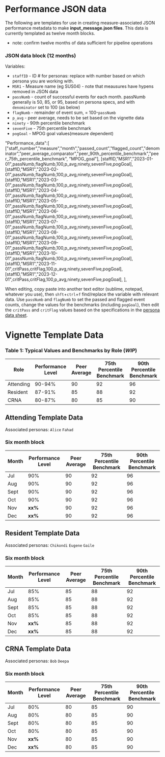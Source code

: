 # Performance JSON data
The following are templates for use in creating measure-associated JSON performance metadata to make **input_message.json files**.
This data is currently templated as twelve month blocks.
  - note: confirm twelve months of data sufficient for pipeline operations

### JSON data block (12 months)
Variables:
- `staffID` - ID # for personas: replace with number based on which persona you are working with.
- `MSR1` - Measure name (eg SUS04) - note that meausures have hypens removed in JSON data
- `passNumb` - count of successful events for each month. passNumb generally is 50, 85, or 95, based on persona specs, and with `denominator` set to 100 (as below)
- `flagNumb` - remainder of event sum, = 100-`passNumb`
- `p_avg` - peer average, needs to be set based on the vignette data
- `ninety` - 90th percentile benchmark
- `sevenFive` - 75th percentile benchmark
- `pogGoal` - MPOG goal values(measure dependent)

"Performance_data":[
    ["staff_number","measure","month","passed_count","flagged_count","denominator","peer_average_comparator","peer_90th_percentile_benchmark","peer_75th_percentile_benchmark", "MPOG_goal"],
    [staffID,"MSR1","2023-01-01",passNumb,flagNumb,100,p_avg,ninety,sevenFive,pogGoal],
    [staffID,"MSR1","2023-02-01",passNumb,flagNumb,100,p_avg,ninety,sevenFive,pogGoal],
    [staffID,"MSR1","2023-03-01",passNumb,flagNumb,100,p_avg,ninety,sevenFive,pogGoal],
    [staffID,"MSR1","2023-04-01",passNumb,flagNumb,100,p_avg,ninety,sevenFive,pogGoal],
    [staffID,"MSR1","2023-05-01",passNumb,flagNumb,100,p_avg,ninety,sevenFive,pogGoal],
    [staffID,"MSR1","2023-06-01",passNumb,flagNumb,100,p_avg,ninety,sevenFive,pogGoal],
    [staffID,"MSR1","2023-07-01",passNumb,flagNumb,100,p_avg,ninety,sevenFive,pogGoal],
    [staffID,"MSR1","2023-08-01",passNumb,flagNumb,100,p_avg,ninety,sevenFive,pogGoal],
    [staffID,"MSR1","2023-09-01",passNumb,flagNumb,100,p_avg,ninety,sevenFive,pogGoal],
    [staffID,"MSR1","2023-10-01",passNumb,flagNumb,100,p_avg,ninety,sevenFive,pogGoal],
    [staffID,"MSR1","2023-11-01",critPass,critFlag,100,p_avg,ninety,sevenFive,pogGoal],
    [staffID,"MSR1","2023-12-01",critPass,critFlag,100,p_avg,ninety,sevenFive,pogGoal],
  ],
  
  
When editing, copy paste into another text editor (sublime, notepad, whatever you use), then  `shft`+`ctrl`+`f` find/replace the variable with relevant data. Use `passNumb` and `flagNumb` to set the passed and flagged event counts, change the values for the benchmarks (including `pogGoal`), then edit the `critPass` and `critFlag` values based on the specifications in the [persona data sheet](https://docs.google.com/spreadsheets/d/1ZxtuEPI5EVfnO-YcvzGjbUSy3woixCsaz4slOCozVEU/edit#gid=0).

# Vignette Template Data
### Table 1: Typical Values and Benchmarks by Role (*WIP*)
 |Role|Performance Level|Peer Average|75th Percentile Benchmark|90th Percentile Benchmark|
|-----|-----------------|------------|------------------------|---------------|
|Attending|  90-94%|            90|             92|                96|
|Resident|   87-91%|            85|             88|                92|
|CRNA|       80-87%|            80|             85|                90|

## Attending Template Data
Associated personas: `Alice`   `Fahad`
### Six month block
|Month|Performance Level|Peer Average|75th Percentile Benchmark|90th Percentile Benchmark|
|-----|-----------------|------------|-------------------------|-------------------------|
|Jul  |              90%|          90|                       92|                       96|
|Aug  |              90%|          90|                       92|                       96|
|Sept |              90%|          90|                       92|                       96|
|Oct  |              90%|          90|                       92|                       96|
|Nov  |          **xx%**|          90|                       92|                       96|
|Dec  |          **xx%**|          90|                       92|                       96|

## Resident Template Data
Associated personas: `Chikondi`  `Eugene`  `Gaile`
### Six month block
|Month|Performance Level|Peer Average|75th Percentile Benchmark|90th Percentile Benchmark|
|-----|-----------------|------------|-------------------------|-------------------------|
|Jul  |              85%|          85|                       88|                       92|
|Aug  |              85%|          85|                       88|                       92|
|Sept |              85%|          85|                       88|                       92|
|Oct  |              85%|          85|                       88|                       92|
|Nov  |          **xx%**|          85|                       88|                       92|
|Dec  |          **xx%**|          85|                       88|                       92|

## CRNA Template Data
Associated personas: `Bob`   `Deepa`
### Six month block
|Month|Performance Level|Peer Average|75th Percentile Benchmark|90th Percentile Benchmark|
|-----|-----------------|------------|-------------------------|-------------------------|
|Jul  |              80%|          80|                       85|                       90|
|Aug  |              80%|          80|                       85|                       90|
|Sept |              80%|          80|                       85|                       90|
|Oct  |              80%|          80|                       85|                       90|
|Nov  |          **xx%**|          80|                       85|                       90|
|Dec  |          **xx%**|          80|                       85|                       90|
